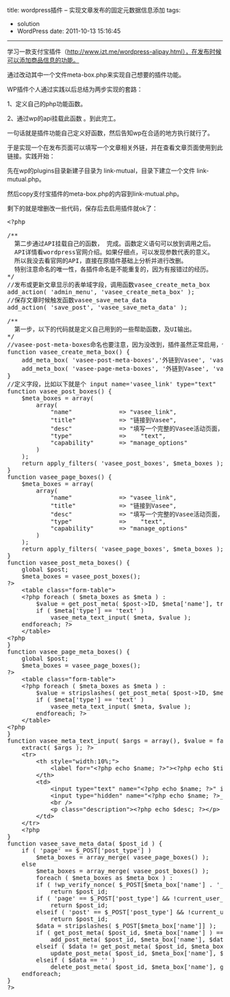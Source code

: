 title: wordpress插件 – 实现文章发布的固定元数据信息添加
tags:
  - solution
  - WordPress
date: 2011-10-13 15:16:45
---

学习一款支付宝插件（http://www.izt.me/wordpress-alipay.html），在发布时候可以添加商品信息的功能。

通过改动其中一个文件meta-box.php来实现自己想要的插件功能。

WP插件个人通过实践以后总结为两步实现的套路：

1、定义自己的php功能函数。

2、通过wp的api挂载此函数 。到此完工。

一句话就是插件功能自己定义好函数，然后告知wp在合适的地方执行就行了。

<span id="more-457"></span>

于是实现一个在发布页面可以填写一个文章相关外链，并在查看文章页面使用到此链接。实践开始：

先在wp的plugins目录新建子目录为 link-mutual，目录下建立一个文件 link-mutual.php。

然后copy支付宝插件的meta-box.php的内容到link-mutual.php。

剩下的就是增删改一些代码，保存后去启用插件就ok了：

<pre class="brush:php">&lt;?php

/**
  第二步通过API挂载自己的函数， 完成。函数定义语句可以放到调用之后。
  API详情看wordpress官网介绍。如果仔细点，可以发现参数代表的意义。
  所以我没去看官网的API，直接在原插件基础上分析并进行改删。
  特别注意命名的唯一性，各插件命名是不能重复的，因为有报错过的经历。
*/
//发布或更新文章显示的表单域字段，调用函数vasee_create_meta_box
add_action( 'admin_menu', 'vasee_create_meta_box' );
//保存文章时候触发函数vasee_save_meta_data
add_action( 'save_post', 'vasee_save_meta_data' );

/**
  第一步，以下的代码就是定义自己用到的一些帮助函数，及UI输出。
*/
//vasee-post-meta-boxes命名也要注意，因为没改到，插件虽然正常启用，但是页面没出现表单
function vasee_create_meta_box() {
	add_meta_box( 'vasee-post-meta-boxes','外链到Vasee', 'vasee_post_meta_boxes', 'post', 'normal', 'high' );
	add_meta_box( 'vasee-page-meta-boxes', '外链到Vasee', 'vasee_page_meta_boxes', 'page', 'normal', 'high' );
}
//定义字段，比如以下就是个 input name='vasee_link' type="text"
function vasee_post_boxes() {
	$meta_boxes = array(
        array(
            "name"             =&gt; "vasee_link",
            "title"            =&gt; "链接到Vasee",
            "desc"             =&gt; "填写一个完整的Vasee活动页面，http://开头",
            "type"             =&gt;    "text",
            "capability"       =&gt; "manage_options"
        )
    );
	return apply_filters( 'vasee_post_boxes', $meta_boxes );
}
function vasee_page_boxes() {
	$meta_boxes = array(
        array(
            "name"             =&gt; "vasee_link",
            "title"            =&gt; "链接到Vasee",
            "desc"             =&gt; "填写一个完整的Vasee活动页面，http://开头",
            "type"             =&gt;    "text",
            "capability"       =&gt; "manage_options"
        )
    );
	return apply_filters( 'vasee_page_boxes', $meta_boxes );
}
function vasee_post_meta_boxes() {
	global $post;
	$meta_boxes = vasee_post_boxes();
?&gt;
	&lt;table class="form-table"&gt;
	&lt;?php foreach ( $meta_boxes as $meta ) :
		$value = get_post_meta( $post-&gt;ID, $meta['name'], true );
		if ( $meta['type'] == 'text' )
			vasee_meta_text_input( $meta, $value );
	endforeach; ?&gt;
	&lt;/table&gt;
&lt;?php
}
function vasee_page_meta_boxes() {
	global $post;
	$meta_boxes = vasee_page_boxes();
?&gt;
	&lt;table class="form-table"&gt;
	&lt;?php foreach ( $meta_boxes as $meta ) :
		$value = stripslashes( get_post_meta( $post-&gt;ID, $meta['name'], true ) );
		if ( $meta['type'] == 'text' )
			vasee_meta_text_input( $meta, $value );
		endforeach; ?&gt;
	&lt;/table&gt;
&lt;?php
}
function vasee_meta_text_input( $args = array(), $value = false ) {
	extract( $args ); ?&gt;
	&lt;tr&gt;
		&lt;th style="width:10%;"&gt;
			&lt;label for="&lt;?php echo $name; ?&gt;"&gt;&lt;?php echo $title; ?&gt;&lt;/label&gt;
		&lt;/th&gt;
		&lt;td&gt;
			&lt;input type="text" name="&lt;?php echo $name; ?&gt;" id="&lt;?php echo $name; ?&gt;" value="&lt;?php echo wp_specialchars( $value, 1 ); ?&gt;" size="30" tabindex="30" style="width: 97%;" /&gt;
			&lt;input type="hidden" name="&lt;?php echo $name; ?&gt;_noncename" id="&lt;?php echo $name; ?&gt;_noncename" value="&lt;?php echo wp_create_nonce( plugin_basename( __FILE__ ) ); ?&gt;" /&gt;
			&lt;br /&gt;
			&lt;p class="description"&gt;&lt;?php echo $desc; ?&gt;&lt;/p&gt;
		&lt;/td&gt;
	&lt;/tr&gt;
	&lt;?php
}
function vasee_save_meta_data( $post_id ) {
	if ( 'page' == $_POST['post_type'] )
		$meta_boxes = array_merge( vasee_page_boxes() );
	else
		$meta_boxes = array_merge( vasee_post_boxes() );
		foreach ( $meta_boxes as $meta_box ) :
		if ( !wp_verify_nonce( $_POST[$meta_box['name'] . '_noncename'], plugin_basename( __FILE__ ) ) )
			return $post_id;
		if ( 'page' == $_POST['post_type'] &amp;&amp; !current_user_can( 'edit_page', $post_id ) )
			return $post_id;
		elseif ( 'post' == $_POST['post_type'] &amp;&amp; !current_user_can( 'edit_post', $post_id ) )
			return $post_id;
		$data = stripslashes( $_POST[$meta_box['name']] );
		if ( get_post_meta( $post_id, $meta_box['name'] ) == '' )
			add_post_meta( $post_id, $meta_box['name'], $data, true );
		elseif ( $data != get_post_meta( $post_id, $meta_box['name'], true ) )
			update_post_meta( $post_id, $meta_box['name'], $data );
		elseif ( $data == '' )
			delete_post_meta( $post_id, $meta_box['name'], get_post_meta( $post_id, $meta_box['name'], true ) );
	endforeach;
}
?&gt;</pre>